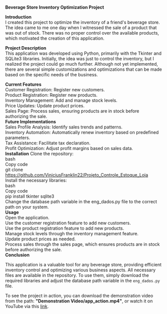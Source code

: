 **Beverage Store Inventory Optimization Project**  
  
**Introduction**  
I created this project to optimize the inventory of a friend's beverage store. The idea came to me one day when I witnessed the sale of a product that was out of stock. There was no proper control over the available products, which motivated the creation of this application.  

**Project Description**  
This application was developed using Python, primarily with the Tkinter and SQLite3 libraries. Initially, the idea was just to control the inventory, but I realized the project could go much further. Although not yet implemented, there are several simple customizations and optimizations that can be made based on the specific needs of the business.  

**Current Features**  
Customer Registration: Register new customers.  
Product Registration: Register new products.  
Inventory Management: Add and manage stock levels.  
Price Updates: Update product prices.  
Sales Page: Process sales, ensuring products are in stock before authorizing the sale.  
**Future Implementations**  
Sales Profile Analysis: Identify sales trends and patterns.  
Inventory Automation: Automatically renew inventory based on predefined parameters.  
Tax Assistance: Facilitate tax declaration.  
Profit Optimization: Adjust profit margins based on sales data.  
**Installation**
Clone the repository:    
bash  
Copy code  
git clone https://github.com/ViniciusFranklin22/Projeto_Controle_Estoque_Loja   
Install the necessary libraries:    
bash  
Copy code   
pip install tkinter sqlite3  
Change the database path variable in the eng_dados.py file to the correct path on your system.  
**Usage**  
Open the application.  
Use the customer registration feature to add new customers.  
Use the product registration feature to add new products.  
Manage stock levels through the inventory management feature.  
Update product prices as needed.  
Process sales through the sales page, which ensures products are in stock before authorizing the sale.  
**Conclusion**  

This application is a valuable tool for any beverage store, providing efficient inventory control and optimizing various business aspects. All necessary files are available in the repository. To use them, simply download the required libraries and adjust the database path variable in the `eng_dados.py` file.

To see the project in action, you can download the demonstration video from the path: **"Demonstration Video/app_action.mp4"**, or watch it on YouTube via this [link](https://youtu.be/Ejp2VwykXXY).

